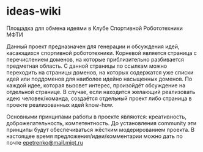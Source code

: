 ideas-wiki
==========

Площадка для обмена идеями в Клубе Спортивной Робототехники МФТИ

Данный проект предназначен для генерации и обсуждения идей, касающихся спортивной робототехники. Корневой является страница с перечислением доменов, на которые приблизительно разбивается предметная область. С данной страницы по ссылкам можно переходить на страницы доменов, на которых содержатся уже списки идей или поддоменов для наиболее идейно насыщенных доменов. По каждой идее, которая вызовет интерес, произойдёт обсуждение на отдельной странице. В случае, если находится желающий реализовать идею человек/команда, создаётся отдельный проект либо страница в проекте реализованных идей know-how.

Основными принципами работы в проекте являются: креативность, доброжелательность, компетентность. До установления community эти принципы будут обеспечиваться жёстким модерированием проекта. В настоящее время предложения/идеи/комментарии можно дать по почте epetrenko@mail.mipt.ru


